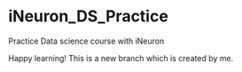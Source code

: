 # iNeuron_DS_Practice
Practice Data science course with iNeuron

Happy learning!
This is a new branch which is created by me. 
